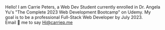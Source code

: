 Hello! I am Carrie Peters, a Web Dev Student currently enrolled in Dr. Angela Yu's "The Complete 2023 Web Development Bootcamp" on Udemy. My goal is to be a professional Full-Stack Web Developer by July 2023.
<br>
Email 📧 me to say Hi@carriep.me
